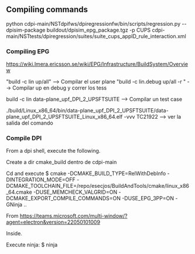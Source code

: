 ## Compiling commands

python cdpi-main/NSTdpifws/dpiregressionfw/bin/scripts/regression.py --dpisim-package buildout/dpisim_epg_package.tgz -p CUPS cdpi-main/NSTtests/dpiregression/suites/suite_cups_appID_rule_interaction.xml 

### Compiling EPG

https://wiki.lmera.ericsson.se/wiki/EPG/Infrastructure/BuildSystem/Overview


"build -c lin up/all"  --> Compilar el user plane
"build -c lin.debug up/all -r " --> Compilar up en debug y correr los tess

build -c lin data-plane_upf_DPI_2_UPSFTSUITE --> Compilar un test case


./build/Linux_x86_64/bin/data-plane_upf_DPI_2_UPSFTSUITE/data-plane_upf_DPI_2_UPSFTSUITE_Linux_x86_64.elf -vvv TC21922  --> ver la salida del comando


### Compile DPI

From a dpi shell, execute the following.

Create a dir cmake_build dentro de cdpi-main

Cd and execute 
$  cmake -DCMAKE_BUILD_TYPE=RelWithDebInfo -DINTEGRATION_MODE=OFF -DCMAKE_TOOLCHAIN_FILE=/repo/esecjos/BuildAndTools/cmake/linux_x86_64.cmake -DUSE_MEMCHECK_VALGRID=ON -DCMAKE_EXPORT_COMPILE_COMMANDS=ON -DUSE_EPG_3PP=ON -GNinja ..

From <https://teams.microsoft.com/multi-window/?agent=electron&version=22050101009> 

Inside.

Execute ninja: $ ninja